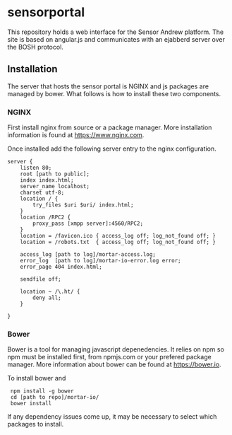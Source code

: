 # sensorportal
This repository holds a web interface for the Sensor Andrew platform. 
The site is based on angular.js and communicates with an ejabberd server
over the BOSH protocol. 

## Installation

The  server that hosts the  sensor portal is NGINX and js packages are managed by bower. 
What follows is how to install these two components.

### NGINX

First install 
nginx from source or a package manager. More installation information is found
at https://www.nginx.com. 

Once installed add the following server entry to the nginx configuration. 

```
server {
    listen 80;
    root [path to public];
    index index.html;
    server_name localhost;
    charset utf-8;
    location / {
        try_files $uri $uri/ index.html;
    }
    location /RPC2 {
        proxy_pass [xmpp server]:4560/RPC2;
    }
    location = /favicon.ico { access_log off; log_not_found off; }
    location = /robots.txt  { access_log off; log_not_found off; }

    access_log [path to log]/mortar-access.log;
    error_log  [path to log]/mortar-io-error.log error;
    error_page 404 index.html;
    
    sendfile off;

    location ~ /\.ht/ {
        deny all;
    }
    
}
```


### Bower

Bower is a tool for managing javascript depenedencies. It relies on npm so npm must be installed first, 
from npmjs.com or your prefered package manager. More information about bower can be found at https://bower.io. 

To install bower and  

```
 npm install -g bower
 cd [path to repo]/mortar-io/
 bower install 
```

If any dependency issues come up, it may be necessary to select which packages to install. 

